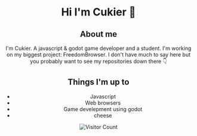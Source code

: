 <div align="center">

# Hi I'm Cukier 👋

## About me
I'm Cukier. A javascript & godot game developer and a student. I'm working on my biggest project: FreedomBrowser. I don't have much to say here but you probably want to see my repositories down there 👇

## Things I'm up to
- Javascript
- Web browsers
- Game develepment using godot
- cheese

![Visitor Count](https://profile-counter.glitch.me/{CukierDev}/count.svg)
</div>
